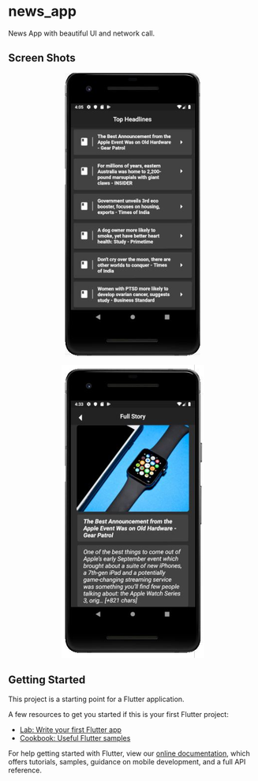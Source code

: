 # news_app

News App with beautiful UI and network call.

## Screen Shots


<p align="center">
  <img src="https://raw.githubusercontent.com/27aadesh/newsapp/master/HOME.JPG">
</p>

<p align="center">
  <img src="https://raw.githubusercontent.com/27aadesh/newsapp/master/NEWS%20DETAILS1.JPG">
</p>


## Getting Started

This project is a starting point for a Flutter application.

A few resources to get you started if this is your first Flutter project:

- [Lab: Write your first Flutter app](https://flutter.dev/docs/get-started/codelab)
- [Cookbook: Useful Flutter samples](https://flutter.dev/docs/cookbook)

For help getting started with Flutter, view our
[online documentation](https://flutter.dev/docs), which offers tutorials,
samples, guidance on mobile development, and a full API reference.
